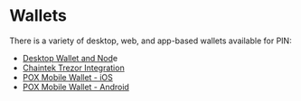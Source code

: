 # Wallets

There is a variety of desktop, web, and app-based wallets available for PIN:

* [Desktop Wallet and Nod](https://github.com/floblockchain/flo/releases/tag/v0.15.2.0)e
* [Chaintek Trezor Integration](https://wallet.chaintek.net%20)
* [POX Mobile Wallet - iOS](https://play.google.com/store/apps/details?id=com.zhujici.pox.host&hl=en_US)
* [POX Mobile Wallet - Android](https://play.google.com/store/apps/details?id=com.zhujici.pox.host)

